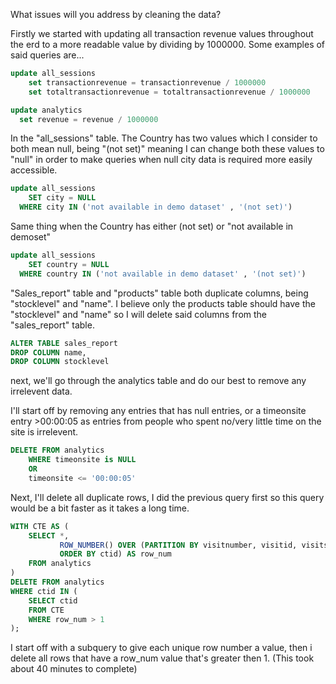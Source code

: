 What issues will you address by cleaning the data?

Firstly we started with updating all transaction revenue values throughout the erd to a more readable value by dividing by 1000000. Some examples of said queries are...

```sql
update all_sessions
	set transactionrevenue = transactionrevenue / 1000000
	set totaltransactionrevenue = totaltransactionrevenue / 1000000
```
```sql
update analytics
  set revenue = revenue / 1000000
```

In the "all_sessions" table. The Country has two values which I consider to both mean null, being "(not set)" meaning I can change both these values to "null" in order to make queries when null city data is required more easily accessible.

```sql
update all_sessions
	SET city = NULL
  WHERE city IN ('not available in demo dataset' , '(not set)')
```

Same thing when the Country has either (not set) or "not available in demoset"

```sql
update all_sessions
	SET country = NULL
  WHERE country IN ('not available in demo dataset' , '(not set)')
```

"Sales_report" table and "products" table both duplicate columns, being "stocklevel" and "name". I believe only the products table should have the "stocklevel" and "name" so I will delete said columns from the "sales_report" table.

```sql
ALTER TABLE sales_report
DROP COLUMN name, 
DROP COLUMN stocklevel
```
next, we'll go through the analytics table and do our best to remove any irrelevent data.

I'll start off by removing any entries that has null entries, or a timeonsite entry >00:00:05 as entries from people who spent no/very little time on the site is irrelevent.

```sql
DELETE FROM analytics
	WHERE timeonsite is NULL 
	OR
	timeonsite <= '00:00:05'
```

Next, I'll delete all duplicate rows, I did the previous query first so this query would be a bit faster as it takes a long time.

```sql
WITH CTE AS (
    SELECT *,
           ROW_NUMBER() OVER (PARTITION BY visitnumber, visitid, visitstarttime, date, fullvisitorid, userid, channelgrouping, socialengagementtype, units_sold, pageviews, timeonsite, bounces, revenue,unit_price
		   ORDER BY ctid) AS row_num
    FROM analytics
)
DELETE FROM analytics
WHERE ctid IN (
    SELECT ctid
    FROM CTE
    WHERE row_num > 1
);
```
I start off with a subquery to give each unique row number a value, then i delete all rows that have a row_num value that's greater then 1.
(This took about 40 minutes to complete)

